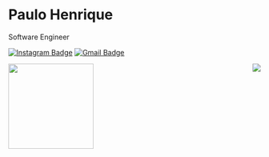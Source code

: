 # Paulo Henrique 

Software Engineer

[![Instagram Badge](https://img.shields.io/badge/-@paulocoding-6633cc?style=flat-square&labelColor=6633cc&logo=instagram&logoColor=white&link=https://instagram.com/paulohs_n)](https://instagram.com/paulohs_n) 
[![Gmail Badge](https://img.shields.io/badge/-business.leop@gmail.com-6633cc?style=flat-square&logo=Gmail&logoColor=white&link=mailto:business.leop@gmail.com)](mailto:business.leop@gmail.com)

<div>
  <img height="170" align="left" src="https://github-readme-stats.vercel.app/api?username=paulohenriquesn&show_icons=true&title_color=9400D3&icon_color=79ff97&text_color=9f9f9f&bg_color=151515" />
  <img align="right" src="https://github-readme-stats.vercel.app/api/top-langs/?username=paulohenriquesn&layout=compact&title_color=fff&text_color=fff&bg_color=151515" />
</div>
